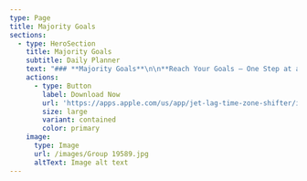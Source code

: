 ```yaml
---
type: Page
title: Majority Goals
sections:
  - type: HeroSection
    title: Majority Goals
    subtitle: Daily Planner
    text: "### **Majority Goals**\n\n**Reach Your Goals – One Step at a Time with Majority Goals!**\n\n**Majority Goals**\_is your personal habit-building companion designed to make self-improvement simple and achievable. Whether you’re focusing on\_**mental wellness**, boosting\_**productivity**, or improving your\_**fitness routine**, Majority Goals offers bite-sized tasks and daily plans that fit seamlessly into your lifestyle.\n\n### **Key Features:**\n\n*   **Personalized Plans:**\n    Create a habit plan tailored to your needs and priorities. Whether you want to reduce stress, improve focus, or build healthier habits, Majority Goals adapts to you.\n\n*   **Quick Tasks (1–5 Minutes):**\n    No more overwhelming to-do lists! Complete short, meaningful tasks that help you achieve lasting results without disrupting your schedule.\n\n*   **Daily Tracking & Progress Insights:**\n    Monitor your growth with interactive charts and visual breakdowns. Stay motivated as you watch your progress unfold.\n\n*   **Flexible Prioritization:**\n    Sort and prioritize categories like\_**mental wellness**,\_**productivity**,\_**creativity**, and\_**fitness**\_to focus on what matters most to you.\n\n*   **Motivational Quotes & Reminders:**\n    Get inspired daily with uplifting quotes and helpful reminders that keep you on track toward your goals.\n\n### **Why Choose Majority Goals?**\n\n*   Perfect for busy lifestyles – tasks take only a few minutes!\n\n*   Focused on\_**habit-building**\_and\_**personal growth**\_without pressure.\n\n*   Provides a structured approach to\_**self-care**\_and\_**wellness**.\n\n*   Supports time-sensitive notifications to keep you accountable.\n\n*   Encourages\_**daily affirmations**\_and\_**mindfulness practices**\_to boost positivity.\n\n### **Who Is Majority Goals For?**\n\n*   Anyone looking to improve\_**mental clarity**\_and\_**reduce stress**.\n\n*   Busy professionals seeking\_**focus**\_and\_**productivity hacks**.\n\n*   Individuals working on\_**fitness routines**\_and\_**healthy habits**.\n\n*   Creatives aiming to unlock\_**motivation**\_and\_**inspiration**.\n\n*   People wanting to build\_**lasting habits**\_without feeling overwhelmed.\n\n### **Take the First Step Today!**\n\n**Download Majority Goals**\_and start transforming your life with small, actionable steps. Build habits that last and create the change you’ve always wanted—one task at a time!\n\n## **PRIVACY POLICY FOR MAJORITY GOALS**\n\nThis Privacy Policy describes how your personal information is collected, used, and shared when you use the Majority Goals app (the “App”).\n\n## Information We Collect\n\nThe App collects certain information automatically for analytical purposes. This information includes, but is not limited to, device type, operating system, app usage metrics, and interaction data within the App. We collect this information to improve the App’s functionality and user experience.\n\n## How We Use Your Information\n\nThe information we collect is used solely for analytical purposes. By analyzing this data, we aim to enhance the App’s features, user interface, and overall performance to provide a better service to our users. We do not share, sell, rent, or trade any of your information with third parties for their commercial purposes.\n\n## Data Retention\n\nWe retain the collected information for as long as necessary to provide our services and for analytical purposes. When we no longer need to use your information and there is no need for us to keep it to comply with our legal or regulatory obligations, we’ll either remove it from our systems or depersonalize it so that you can’t be identified.\n\n## Changes to This Privacy Policy\n\nWe may update this Privacy Policy from time to time in order to reflect, for example, changes to our practices or for other operational, legal, or regulatory reasons. If we make significant changes, we will notify you through the App or through other means, such as email, so that you can review the changes before you continue to use the App.\n\n## Contact Us\n\nFor more information about our privacy practices, if you have questions, or if you would like to make a complaint, please contact us by using the information provided within the App.\n"
    actions:
      - type: Button
        label: Download Now
        url: 'https://apps.apple.com/us/app/jet-lag-time-zone-shifter/id6670561167'
        size: large
        variant: contained
        color: primary
    image:
      type: Image
      url: /images/Group 19589.jpg
      altText: Image alt text
---
```

